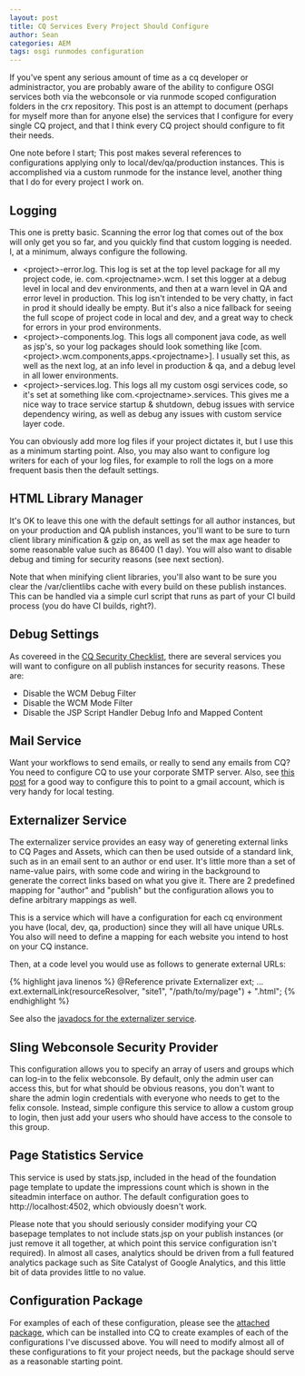 ```yaml
---
layout: post
title: CQ Services Every Project Should Configure
author: Sean
categories: AEM
tags: osgi runmodes configuration
---
```

If you've spent any serious amount of time as a cq developer or administractor, you are probably aware of the ability to configure OSGI services both via the webconsole or via runmode scoped configuration folders in the crx repository. This post is an attempt to document (perhaps for myself more than for anyone else) the services that I configure for every single CQ project, and that I think every CQ project should configure to fit their needs.
<!--more-->

One note before I start; This post makes several references to configurations applying only to local/dev/qa/production instances. This is accomplished via a custom runmode for the instance level, another thing that I do for every project I work on.

Logging
-------

This one is pretty basic. Scanning the error log that comes out of the box will only get you so far, and you quickly find that custom logging is needed. I, at a minimum, always configure the following.

- &lt;project&gt;-error.log. This log is set at the top level package for all my project code, ie. com.&lt;projectname&gt;.wcm. I set this logger at a debug level in local and dev environments, and then at a warn level in QA and error level in production. This log isn't intended to be very chatty, in fact in prod it should ideally be empty. But it's also a nice fallback for seeing the full scope of project code in local and dev, and a great way to check for errors in your prod environments.
- &lt;project&gt;-components.log. This logs all component java code, as well as jsp's, so your log packages should look something like [com.&lt;project&gt;.wcm.components,apps.&lt;projectname&gt;]. I usually set this, as well as the next log, at an info level in production & qa, and a debug level in all lower environments.
- &lt;project&gt;-services.log. This logs all my custom osgi services code, so it's set at something like com.&lt;projectname&gt;.services. This gives me a nice way to trace service startup & shutdown, debug issues with service dependency wiring, as well as debug any issues with custom service layer code.

You can obviously add more log files if your project dictates it, but I use this as a minimum starting point. Also, you may also want to configure log writers for each of your log files, for example to roll the logs on a more frequent basis then the default settings.

HTML Library Manager
--------------------

It's OK to leave this one with the default settings for all author instances, but on your production and QA publish instances, you'll want to be sure to turn client library minification & gzip on, as well as set the max age header to some reasonable value such as 86400 (1 day). You will also want to disable debug and timing for security reasons (see next section).

Note that when minifying client libraries, you'll also want to be sure you clear the /var/clientlibs cache with every build on these publish instances. This can be handled via a simple curl script that runs as part of your CI build process (you do have CI builds, right?).

Debug Settings
--------------

As covereed in the [CQ Security Checklist][1], there are several services you will want to configure on all publish instances for security reasons. These are:

- Disable the WCM Debug Filter
- Disable the WCM Mode Filter
- Disable the JSP Script Handler Debug Info and Mapped Content

Mail Service
------------

Want your workflows to send emails, or really to send any emails from CQ?  You need to configure CQ to use your corporate SMTP server. Also, see [this post][2] for a good way to configure this to point to a gmail account, which is very handy for local testing.

Externalizer Service
------------------------

The externalizer service provides an easy way of genereting external links to CQ Pages and Assets, which can then be used outside of a standard link, such as in an email sent to an author or end user. It's little more than a set of name-value pairs, with some code and wiring in the background to generate the correct links based on what you give it. There are 2 predefined mapping for "author" and "publish" but the configuration allows you to define arbitrary mappings as well.

This is a service which will have a configuration for each cq environment you have (local, dev, qa, production) since they will all have unique URLs. You also will need to define a mapping for each website you intend to host on your CQ instance.

Then, at a code level you would use as follows to generate external URLs:

{% highlight java linenos %}
@Reference
private Externalizer ext; 
...
ext.externalLink(resourceResolver, "site1", "/path/to/my/page") + ".html";
{% endhighlight %}

See also the [javadocs for the externalizer service][4].

Sling Webconsole Security Provider
--------------------------------

This configuration allows you to specify an array of users and groups which can log-in to the felix webconsole. By default, only the admin user can access this, but for what should be obvious reasons, you don't want to share the admin login credentials with everyone who needs to get to the felix console. Instead, simple configure this service to allow a custom group to login, then just add your users who should have access to the console to this group.

Page Statistics Service
-------------

This service is used by stats.jsp, included in the head of the foundation page template to update the impressions count which is shown in the siteadmin interface on author. The default configuration goes to http://localhost:4502, which obviously doesn't work. 

Please note that you should seriously consider modifying your CQ basepage templates to not include stats.jsp on your publish instances (or just remove it all together, at which point this service configuration isn't required). In almost all cases, analytics should be driven from a full featured analytics package such as Site Catalyst of Google Analytics, and this little bit of data provides little to no value.

Configuration Package
---------------------

For examples of each of these configuration, please see the [attached package][3], which can be installed into CQ to create examples of each of the configurations I've discussed above. You will need to modify almost all of these configurations to fit your project needs, but the package should serve as a reasonable starting point.

[1]: http://dev.day.com/docs/en/cq/current/deploying/security_checklist.html#OSGI%20Settings
[2]: http://therealcq.blogspot.com/2013/01/setting-up-gmail-as-your-smtp-server-in.html
[3]: /downloads/2014/02/cq-service-configs.zip
[4]: http://dev.day.com/docs/en/cq/current/javadoc/com/day/cq/commons/Externalizer.html